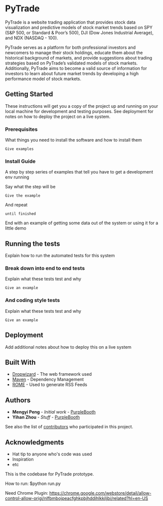 # PyTrade

PyTrade is a website trading application that provides stock data visualization and predictive models of stock market trends based on SPY (S&P 500, or Standard & Poor’s 500), DJI (Dow Jones Industrial Average), and NDX (NASDAQ - 100).

PyTrade serves as a platform for both professional investors and newcomers to manage their stock holdings, educate them about the historical background of markets, and provide suggestions about trading strategies based on PyTrade’s validated models of stock markets. Additionally, PyTrade aims to become a valid source of information for investors to learn about future market trends by developing a high performance model of stock markets.

## Getting Started

These instructions will get you a copy of the project up and running on your local machine for development and testing purposes. See deployment for notes on how to deploy the project on a live system.

### Prerequisites

What things you need to install the software and how to install them

```
Give examples
```

### Install Guide

A step by step series of examples that tell you have to get a development env running

Say what the step will be

```
Give the example
```

And repeat

```
until finished
```

End with an example of getting some data out of the system or using it for a little demo

## Running the tests

Explain how to run the automated tests for this system

### Break down into end to end tests

Explain what these tests test and why

```
Give an example
```

### And coding style tests

Explain what these tests test and why

```
Give an example
```

## Deployment

Add additional notes about how to deploy this on a live system

## Built With

* [Dropwizard](http://www.dropwizard.io/1.0.2/docs/) - The web framework used
* [Maven](https://maven.apache.org/) - Dependency Management
* [ROME](https://rometools.github.io/rome/) - Used to generate RSS Feeds


## Authors

* **Mengyi Peng** - *Initial work* - [PurpleBooth](https://github.com/PurpleBooth)
* **Yihan Zhou** - *Stuff* - [PurpleBooth](https://github.com/mpeng8/PyTrade/tree/mongazer)

See also the list of [contributors](https://github.com/your/project/contributors) who participated in this project.


## Acknowledgments

* Hat tip to anyone who's code was used
* Inspiration
* etc



This is the codebase for PyTrade prototype.

How to run:
$python run.py

Need Chrome Plugin:
https://chrome.google.com/webstore/detail/allow-control-allow-origi/nlfbmbojpeacfghkpbjhddihlkkiljbi/related?hl=en-US
